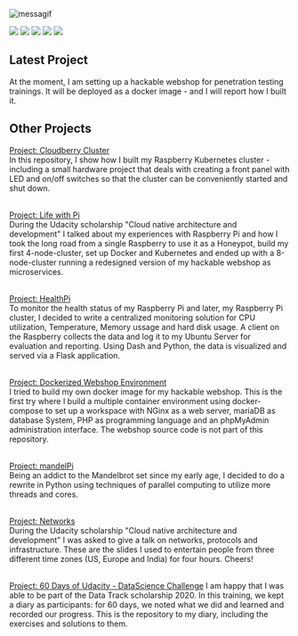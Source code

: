 ![messagif](https://user-images.githubusercontent.com/12532513/151534208-7b6376cf-e067-4eb5-a2db-e25843ef36ec.gif)

![](https://github-profile-summary-cards.vercel.app/api/cards/profile-details?username=jegali&theme=vue)
![](https://github-profile-summary-cards.vercel.app/api/cards/repos-per-language?username=jegali&theme=default)
![](https://github-profile-summary-cards.vercel.app/api/cards/most-commit-language?username=jegali&theme=default)
![](https://github-profile-summary-cards.vercel.app/api/cards/stats?username=jegali&theme=default)
![](https://github-profile-summary-cards.vercel.app/api/cards/productive-time?username=jegali&theme=default)

## Latest Project
At the moment, I am setting up a hackable webshop for penetration testing trainings. It will be deployed as a docker image - and I will report how I built it.

## Other Projects
[Project: Cloudberry Cluster](https://github.com/jegali/Cloudberry-Cluster) <br/>
In this repository, I show how I built my Raspberry Kubernetes cluster - including a small hardware project that deals with creating a front panel with LED and on/off switches so that the cluster can be conveniently started and shut down. <br/><br/>

[Project: Life with Pi](https://github.com/jegali/CloudberryPi) <br/>
During the Udacity scholarship "Cloud native architecture and development" I talked about my experiences with Raspberry Pi and how I took the long road from a single Raspberry to use it as a Honeypot, build my first 4-node-cluster, set up Docker and Kubernetes and ended up with a 8-node-cluster running a redesigned version of my hackable webshop as microservices.<br/><br/>

[Project: HealthPi](https://github.com/jegali/HealthPi) <br/>
To monitor the health status of my Raspberry Pi and later, my Raspberry Pi cluster, I decided to write a centralized monitoring solution for CPU utilization, Temperature, Memory ussage and hard disk usage. A client on the Raspberry collects the data and log it to my Ubuntu Server for evaluation and reporting. Using Dash and Python, the data is visualized and served via a Flask application. <br/><br/>

[Project: Dockerized Webshop Environment](https://github.com/jegali/docker-nginx-mysql-php-phpmyadmin) <br/>
I tried to build my own docker image for my hackable webshop. This is the first try where I build a multiple container environment using docker-compose to set up a workspace with NGinx as a web server, mariaDB as database System, PHP as programming language and an phpMyAdmin administration interface. The webshop source code is not part of this repository.<br/><br/>

[Project: mandelPi](https://github.com/jegali/MandelPi) <br/>
Being an addict to the Mandelbrot set since my early age, I decided to do a rewrite in Python using techniques of parallel computing to utilize more threads and cores.<br/><br/>

[Project: Networks](https://github.com/jegali/networks) <br/>
During the Udacity scholarship "Cloud native architecture and development" I was asked to give a talk on networks, protocols and infrastructure. These are the slides I used to entertain people from three different time zones (US, Europe and India) for four hours. Cheers!<br/><br/>

[Project: 60 Days of Udacity - DataScience Challenge](https://github.com/jegali/DataScience)
I am happy that I was able to be part of the Data Track scholarship 2020. In this training, we kept a diary as participants: for 60 days, we noted what we did and learned and recorded our progress. This is the repository to my diary, including the exercises and solutions to them.
